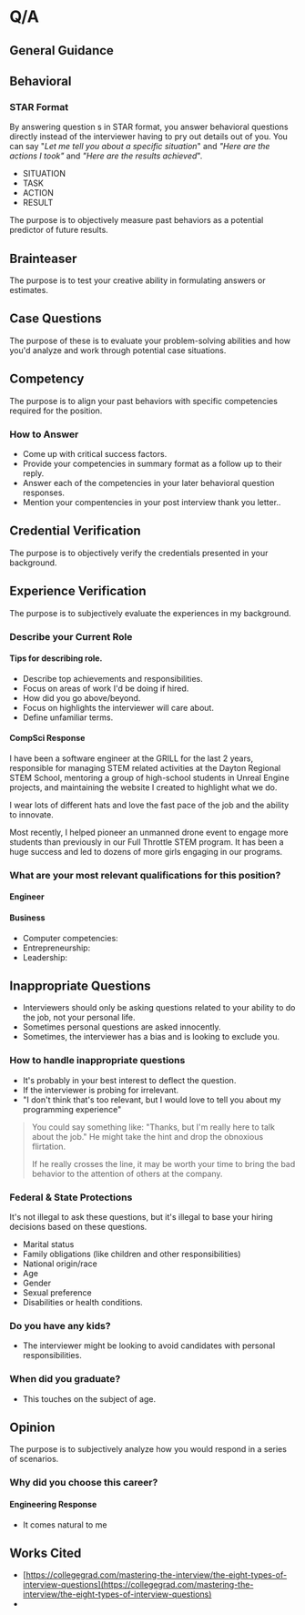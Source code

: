 # Q/A

## General Guidance



## Behavioral

### STAR Format

By answering question s in STAR format, you answer behavioral questions directly instead of the interviewer having to pry out details out of you. You can say "_Let me tell you about a specific situation_" and _"Here are the actions I took"_ and _"Here are the results achieved_".

* SITUATION
* TASK
* ACTION
* RESULT

The purpose is to objectively measure past behaviors as a potential predictor of future results.

## Brainteaser

The purpose is to test your creative ability in formulating answers or estimates.

## Case Questions

The purpose of these is to evaluate your problem-solving abilities and how you'd analyze and work through potential case situations.

## Competency

The purpose is to align your past behaviors with specific competencies required for the position.

### How to Answer

* Come up with critical success factors.
* Provide your competencies in summary format as a follow up to their reply.
* Answer each of the competencies in your later behavioral question responses.
* Mention your compentencies in your post interview thank you letter..

## Credential Verification

The purpose is to objectively verify the credentials presented in your background.

## Experience Verification

The purpose is to subjectively evaluate the experiences in my background.

### Describe your Current Role

#### Tips for describing role.

* Describe top achievements and responsibilities.&#x20;
* Focus on areas of work I'd be doing if hired.&#x20;
* How did you go above/beyond.&#x20;
* Focus on highlights the interviewer will care about.&#x20;
* Define unfamiliar terms.

#### CompSci Response

I have been a software engineer at the GRILL for the last 2 years, responsible for managing STEM related activities at the Dayton Regional STEM School, mentoring a group of high-school students in Unreal Engine projects, and maintaining the website I created to highlight what we do.

I wear lots of different hats and love the fast pace of the job and the ability to innovate.

Most recently, I helped pioneer an unmanned drone event to engage more students than previously in our Full Throttle STEM program. It has been a huge success and led to dozens of more girls engaging in our programs.

### What are your most relevant qualifications for this position?

#### Engineer

#### Business

* Computer competencies:&#x20;
* Entrepreneurship:&#x20;
* Leadership:&#x20;

## Inappropriate Questions

* Interviewers should only be asking questions related to your ability to do the job, not your personal life.
* Sometimes personal questions are asked innocently.
* Sometimes, the interviewer has a bias and is looking to exclude you.

### How to handle inappropriate questions

* It's probably in your best interest to deflect the question.
* If the interviewer is probing for irrelevant.
* "I don't think that's too relevant, but I would love to tell you about my programming experience"

> You could say something like: "Thanks, but I'm really here to talk about the job." He might take the hint and drop the obnoxious flirtation.
>
> If he really crosses the line, it may be worth your time to bring the bad behavior to the attention of others at the company.&#x20;

### Federal & State Protections

It's not illegal to ask these questions, but it's illegal to base your hiring decisions based on these questions.

* Marital status
* Family obligations (like children and other responsibilities)
* National origin/race
* Age
* Gender
* Sexual preference
* Disabilities or health conditions.

### Do you have any kids?

* The interviewer might be looking to avoid candidates with personal responsibilities.

### When did you graduate?

* This touches on the subject of age.



## Opinion

The purpose is to subjectively analyze how you would respond in a series of scenarios.&#x20;

### Why did you choose this career?

#### Engineering Response

* It comes natural to me



## Works Cited

* [https://collegegrad.com/mastering-the-interview/the-eight-types-of-interview-questions](https://collegegrad.com/mastering-the-interview/the-eight-types-of-interview-questions)
*
